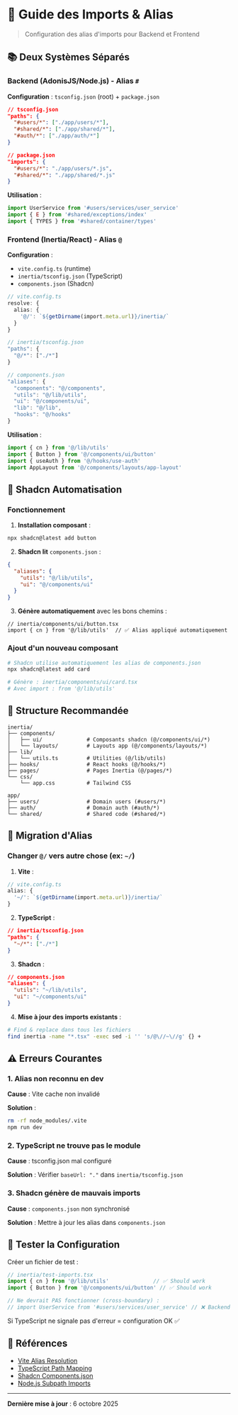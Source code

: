 # 🔗 Guide des Imports & Alias

> Configuration des alias d'imports pour Backend et Frontend

## 📚 Deux Systèmes Séparés

### Backend (AdonisJS/Node.js) - Alias `#`

**Configuration** : `tsconfig.json` (root) + `package.json`

```json
// tsconfig.json
"paths": {
  "#users/*": ["./app/users/*"],
  "#shared/*": ["./app/shared/*"],
  "#auth/*": ["./app/auth/*"]
}

// package.json
"imports": {
  "#users/*": "./app/users/*.js",
  "#shared/*": "./app/shared/*.js"
}
```

**Utilisation** :
```typescript
import UserService from '#users/services/user_service'
import { E } from '#shared/exceptions/index'
import { TYPES } from '#shared/container/types'
```

### Frontend (Inertia/React) - Alias `@`

**Configuration** :
- `vite.config.ts` (runtime)
- `inertia/tsconfig.json` (TypeScript)
- `components.json` (Shadcn)

```typescript
// vite.config.ts
resolve: {
  alias: {
    '@/': `${getDirname(import.meta.url)}/inertia/`
  }
}

// inertia/tsconfig.json
"paths": {
  "@/*": ["./*"]
}

// components.json
"aliases": {
  "components": "@/components",
  "utils": "@/lib/utils",
  "ui": "@/components/ui",
  "lib": "@/lib",
  "hooks": "@/hooks"
}
```

**Utilisation** :
```typescript
import { cn } from '@/lib/utils'
import { Button } from '@/components/ui/button'
import { useAuth } from '@/hooks/use-auth'
import AppLayout from '@/components/layouts/app-layout'
```

## 🎨 Shadcn Automatisation

### Fonctionnement

1. **Installation composant** :
```bash
npx shadcn@latest add button
```

2. **Shadcn lit** `components.json` :
```json
{
  "aliases": {
    "utils": "@/lib/utils",
    "ui": "@/components/ui"
  }
}
```

3. **Génère automatiquement** avec les bons chemins :
```tsx
// inertia/components/ui/button.tsx
import { cn } from '@/lib/utils'  // ✅ Alias appliqué automatiquement
```

### Ajout d'un nouveau composant

```bash
# Shadcn utilise automatiquement les alias de components.json
npx shadcn@latest add card

# Génère : inertia/components/ui/card.tsx
# Avec import : from '@/lib/utils'
```

## 📂 Structure Recommandée

```
inertia/
├── components/
│   ├── ui/              # Composants shadcn (@/components/ui/*)
│   └── layouts/         # Layouts app (@/components/layouts/*)
├── lib/
│   └── utils.ts         # Utilities (@/lib/utils)
├── hooks/               # React hooks (@/hooks/*)
├── pages/               # Pages Inertia (@/pages/*)
└── css/
    └── app.css          # Tailwind CSS

app/
├── users/               # Domain users (#users/*)
├── auth/                # Domain auth (#auth/*)
└── shared/              # Shared code (#shared/*)
```

## 🔄 Migration d'Alias

### Changer `@/` vers autre chose (ex: `~/`)

1. **Vite** :
```typescript
// vite.config.ts
alias: {
  '~/': `${getDirname(import.meta.url)}/inertia/`
}
```

2. **TypeScript** :
```json
// inertia/tsconfig.json
"paths": {
  "~/*": ["./*"]
}
```

3. **Shadcn** :
```json
// components.json
"aliases": {
  "utils": "~/lib/utils",
  "ui": "~/components/ui"
}
```

4. **Mise à jour des imports existants** :
```bash
# Find & replace dans tous les fichiers
find inertia -name "*.tsx" -exec sed -i '' 's/@\//~\//g' {} +
```

## ⚠️ Erreurs Courantes

### 1. Alias non reconnu en dev

**Cause** : Vite cache non invalidé

**Solution** :
```bash
rm -rf node_modules/.vite
npm run dev
```

### 2. TypeScript ne trouve pas le module

**Cause** : tsconfig.json mal configuré

**Solution** : Vérifier `baseUrl: "."` dans `inertia/tsconfig.json`

### 3. Shadcn génère de mauvais imports

**Cause** : `components.json` non synchronisé

**Solution** : Mettre à jour les alias dans `components.json`

## 🧪 Tester la Configuration

Créer un fichier de test :

```typescript
// inertia/test-imports.tsx
import { cn } from '@/lib/utils'              // ✅ Should work
import { Button } from '@/components/ui/button' // ✅ Should work

// Ne devrait PAS fonctionner (cross-boundary) :
// import UserService from '#users/services/user_service' // ❌ Backend only
```

Si TypeScript ne signale pas d'erreur = configuration OK ✅

## 📖 Références

- [Vite Alias Resolution](https://vitejs.dev/config/shared-options.html#resolve-alias)
- [TypeScript Path Mapping](https://www.typescriptlang.org/docs/handbook/module-resolution.html#path-mapping)
- [Shadcn Components.json](https://ui.shadcn.com/docs/components-json)
- [Node.js Subpath Imports](https://nodejs.org/api/packages.html#subpath-imports)

---

**Dernière mise à jour** : 6 octobre 2025
